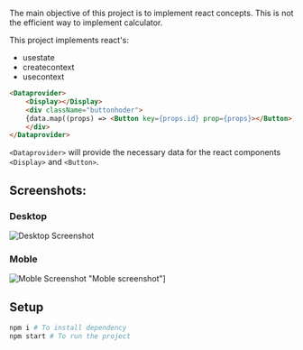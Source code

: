The main objective of this project is to implement react concepts. This is not the efficient way to implement calculator.

This project implements react's:
* usestate
* createcontext
* usecontext

```html
<Dataprovider>
	<Display></Display>
	<div className="buttonhoder">
	{data.map((props) => <Button key={props.id} prop={props}></Button>)}
	</div>
</Dataprovider>
````

```<Dataprovider>``` will provide the necessary data for the react components ```<Display>``` and ```<Button>```.

## Screenshots:

### Desktop
![Desktop Screenshot](./screenshot\react_calculator_desktop.jpg "Desktop screenshot")

### Moble
![Moble Screenshot](./screenshot\react_calculator_mobile.jpg) "Moble screenshot"]

## Setup

```bash
npm i # To install dependency
npm start # To run the project
```
